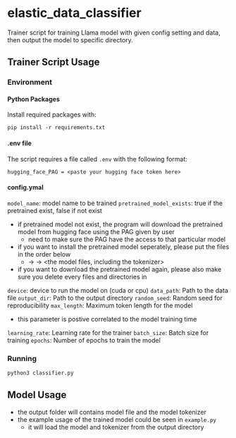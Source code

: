 # elastic_data_classifier

Trainer script for training Llama model with given config setting and data, then output the model to specific directory.

## Trainer Script Usage

### Environment

#### Python Packages

Install required packages with:

```pip install -r requirements.txt```

#### .env file

The script requires a file called `.env` with the following format:

```env
hugging_face_PAG = <paste your hugging face token here>
```

#### config.ymal

`model_name`:  model name to be trained
`pretrained_model_exists`: true if the pretrained exist, false if not exist

- if pretrained model not exist, the program will download the pretrained model from hugging face using the PAG given by user
  - need to make sure the PAG have the access to that particular model
- if you want to install the pretrained model seperately, please put the files in the order below
  - <meta-llama> -> <model name> -> <the model files, including the tokenizer>
- if you want to download the pretrained model again, please also make sure you delete every files and directories in <meta-llama>

`device`: device to run the model on (cuda or cpu)
`data_path`: Path to the data file
`output_dir`: Path to the output directory
`random_seed`: Random seed for reproducibility
`max_length`: Maximum token length for the model

- this parameter is postive correlated to the model training time

`learning_rate`: Learning rate for the trainer
`batch_size`: Batch size for training
`epochs`: Number of epochs to train the model

### Running

```bash
python3 classifier.py
```

## Model Usage

- the output folder will contains model file and the model tokenizer
- the example usage of the trained model could be seen in `example.py`
  - it will load the model and tokenizer from the output directory
